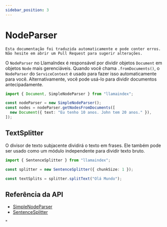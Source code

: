 ```yaml
---
sidebar_position: 3
---
```


# NodeParser

`Esta documentação foi traduzida automaticamente e pode conter erros. Não hesite em abrir um Pull Request para sugerir alterações.`

O `NodeParser` no LlamaIndex é responsável por dividir objetos `Document` em objetos `Node` mais gerenciáveis. Quando você chama `.fromDocuments()`, o `NodeParser` do `ServiceContext` é usado para fazer isso automaticamente para você. Alternativamente, você pode usá-lo para dividir documentos antecipadamente.

```typescript
import { Document, SimpleNodeParser } from "llamaindex";

const nodeParser = new SimpleNodeParser();
const nodes = nodeParser.getNodesFromDocuments([
  new Document({ text: "Eu tenho 10 anos. John tem 20 anos." }),
]);
```

## TextSplitter

O divisor de texto subjacente dividirá o texto em frases. Ele também pode ser usado como um módulo independente para dividir texto bruto.

```typescript
import { SentenceSplitter } from "llamaindex";

const splitter = new SentenceSplitter({ chunkSize: 1 });

const textSplits = splitter.splitText("Olá Mundo");
```

## Referência da API

- [SimpleNodeParser](../../api/classes/SimpleNodeParser.md)
- [SentenceSplitter](../../api/classes/SentenceSplitter.md)

"
